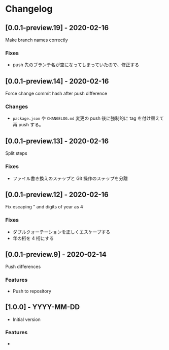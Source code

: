 # Changelog

## [0.0.1-preview.19] - 2020-02-16

Make branch names correctly

### Fixes

* push 先のブランチ名が空になってしまっていたので、修正する

## [0.0.1-preview.14] - 2020-02-16

Force change commit hash after push difference

### Changes

* `package.json` や `CHANGELOG.md` 変更の push 後に強制的に tag を付け替えて再 push する。

## [0.0.1-preview.13] - 2020-02-16

Split steps

### Fixes

* ファイル書き換えのステップと Git 操作のステップを分離

## [0.0.1-preview.12] - 2020-02-16

Fix escaping " and digits of year as 4

### Fixes

* ダブルクォーテーションを正しくエスケープする
* 年の桁を 4 桁にする

## [0.0.1-preview.9] - 2020-02-14

Push differences

### Features

* Push to repository

## [1.0.0] - YYYY-MM-DD

* Initial version

### Features

* 
